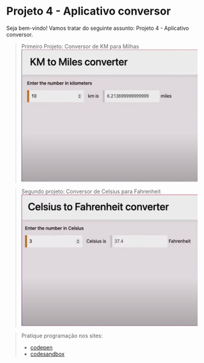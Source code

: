 # Projeto 4 - Aplicativo conversor

Seja bem-vindo! Vamos tratar do seguinte assunto: Projeto 4 - Aplicativo conversor.

> Primeiro Projeto: Conversor de KM para Milhas
> ![alt text](image-1.png)

> Segundo projeto: Conversor de Celsius para Fahrenheit
> ![alt text](image-2.png)

> Pratique programação nos sites:
>
> - [codepen](codepen.io)
> - [codesandbox](codesandbox.io)
